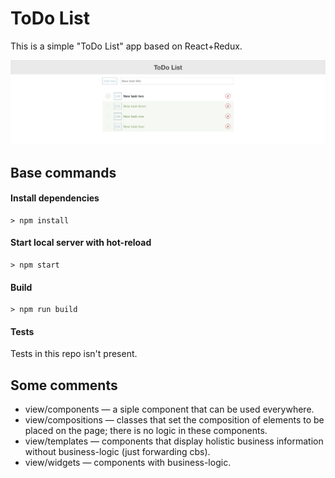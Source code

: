# ToDo List

This is a simple "ToDo List" app based on React+Redux.

![ToDo List screenshot](https://github.com/emdc/todolist/blob/master/images/1.png)

## Base commands

#### Install dependencies

```
> npm install
```

#### Start local server with hot-reload

```
> npm start
```

#### Build

```
> npm run build
```

#### Tests

Tests in this repo isn't present.

## Some comments

* view/components — a siple component that can be used everywhere.
* view/compositions — classes that set the composition of elements to be placed on the page; there is no logic in these components.
* view/templates — components that display holistic business information without business-logic (just forwarding cbs).
* view/widgets — components with business-logic. 
